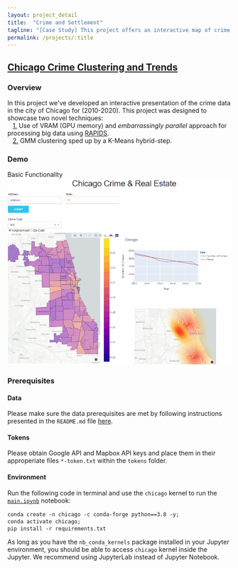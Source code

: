 ```yaml
---
layout: project_detail
title:  "Crime and Settlement"
tagline: "[Case Study] This project offers an interactive map of crime clusters in the City of Chicago with 2010-2020 crime trends."
permalink: /projects/:title
---  
```


## [Chicago Crime Clustering and Trends](https://github.com/sadatian/cse6242-team175/)

### Overview
In this project we've developed an interactive presentation of the crime data in the city of Chicago for (2010-2020). This project was designed to showcase two novel techniques:  
&nbsp;&nbsp; [1.](https://github.com/sadatian/cse6242-team175/tree/main/data) Use of VRAM (GPU memory) and *embarrassingly parallel* approach for processing big data using [RAPIDS](https://rapids.ai/).  
&nbsp;&nbsp; [2.](https://github.com/sadatian/cse6242-team175/blob/main/crime_clustering.py) GMM clustering sped up by a K-Means hybrid-step.

### Demo
Basic Functionality  
![demo1](/projects/crime/demo1.gif)

### Prerequisites
#### Data
Please make sure the data prerequisites are met by following instructions presented in the `README.md` file [here](https://github.com/sadatian/cse6242-team175/tree/main/data).
#### Tokens
Please obtain Google API and Mapbox API keys and place them in their approperiate files `*-token.txt` within the `tokens` folder.
#### Environment
Run the following code in terminal and use the `chicago` kernel to run the [`main.ipynb`](https://github.com/sadatian/cse6242-team175/blob/main/main.ipynb) notebook:
```
conda create -n chicago -c conda-forge python==3.8 -y;
conda activate chicago;
pip install -r requirements.txt
```
As long as you have the `nb_conda_kernels` package installed in your Jupyter environment, you should be able to access `chicago` kernel inside the Jupyter. We recommend using JupyterLab instead of Jupyter Notebook.